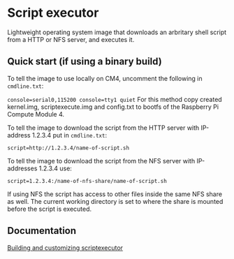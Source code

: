 # Script executor

Lightweight operating system image that downloads an arbritary shell script from a HTTP or NFS server, and executes it.

## Quick start (if using a binary build)

To tell the image to use locally on CM4, uncomment the following in `cmdline.txt`:

`console=serial0,115200 console=tty1 quiet`
For this method copy created kernel.img, scriptexecute.img and config.txt to bootfs of the Raspberry Pi Compute Module 4. 


To tell the image to download the script from the HTTP server with IP-address 1.2.3.4 put in `cmdline.txt`:

`script=http://1.2.3.4/name-of-script.sh`

To tell the image to download the script from the NFS server with IP-addresses 1.2.3.4 use:

`script=1.2.3.4:/name-of-nfs-share/name-of-script.sh`

If using NFS the script has access to other files inside the same NFS share as well.
The current working directory is set to where the share is mounted before the script is executed.

## Documentation

[Building and customizing scriptexecutor](https://github.com/saeedjohar/scriptexecutor/wiki)


